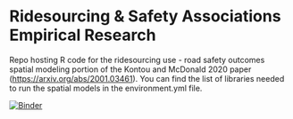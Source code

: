 # Ridesourcing & Safety Associations Empirical Research
Repo hosting R code for the ridesourcing use - road safety outcomes spatial modeling portion of the Kontou and McDonald 2020 paper (https://arxiv.org/abs/2001.03461). You can find the list of libraries needed to run the spatial models in the environment.yml file.

[![Binder](https://mybinder.org/badge_logo.svg)](https://mybinder.org/v2/gh/ekontou/ridesourcing-safety/master)
